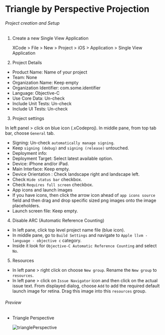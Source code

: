 # Triangle by Perspective Projection

###### Project creation and Setup

1.  Create a new Single View Application

    XCode > File > New > Project > iOS > Application > Single View Application

2.  Project Details

-   Product Name: Name of your project
-   Team: None
-   Organization Name: Keep empty
-   Organization Identifier: com.some.identifier
-   Language: Objective-C
-   Use Core Data: Un-check
-   Include Unit Tests: Un-check
-   Include UI Tests: Un-check

3.  Project settings

In left panel > click on <project name> blue icon (.xCodeproj).
In middle pane, from top tab bar, choose `General` tab.

-   Signing: Un-check `automatically manage signing`.
-   Keep `signing (debug)` and `signing (release)` untouched.
-   Deployment info:
-   Deployment Target: Select latest available option.
-   Device: iPhone and/or iPad.
-   Main Interface: Keep empty.
-   Device Orientation : Check landscape right and landscape left.
-   Check `Hide status bar` checkbox.
-   Check `Requires full screen` checkbox.
-   App icons and launch images
-   If you have icons, then click the arrow icon ahead of `app icons source` field and then drag and drop specific sized png images onto the image placeholders.
-   Launch screen file: Keep empty.

4.  Disable ARC (Automatic Reference Counting)

-   In left pane, click top level project name file (blue icon).
-   In middle pane, go to `Build Settings` and navigate to `Apple llvm - language - objective c`
    category.
-   Inside it look for `Objective-C Automatic Reference Counting` and select `No`.

5.  Resources

-   In left pane > right click on <project name> choose `New group`. Rename the `New group` to `resources`.
-   In left pane > click on `Issue Navigator` icon and then click on the actual issue text.
    From displayed dialog, choose `Add` to add the required default launch image for retina.
    Drag this image into this `resources` group.

###### Preview

-   Triangle Perspective

    ![trianglePerspective][triangle-perspective-image]

[//]: # "Image declaration"
[triangle-perspective-image]: ./preview/trianglePerspective.png "Triangle Perspective"

